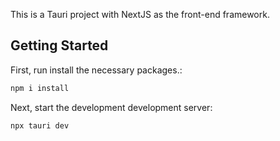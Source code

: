 This is a Tauri project with NextJS as the front-end framework. 

## Getting Started

First, run install the necessary packages.:

```bash
npm i install
```

Next, start the development development server:

```bash
npx tauri dev
```
